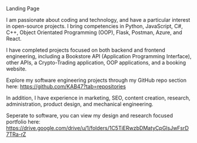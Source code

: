 Landing Page

I am passionate about coding and technology, and have a particular interest in open-source projects. I bring competencies in Python, JavaScript, C#, C++, Object Orientated Programming (OOP), Flask, Postman, Azure, and React.

I have completed projects focused on both backend and frontend engineering, including a Bookstore API (Application Programming Interface), other APIs, a Crypto-Trading application, OOP applications, and a booking website.

Explore my software engineering projects through my GitHub repo section here: https://github.com/KAB47?tab=repositories

In addition, I have experience in marketing, SEO, content creation, research, administration, product design, and mechanical engineering.

Seperate to software, you can view my design and research focused portfolio here: https://drive.google.com/drive/u/1/folders/1C5TiERwzbDMatyCpGlsJwFsrD7TRa-rZ



